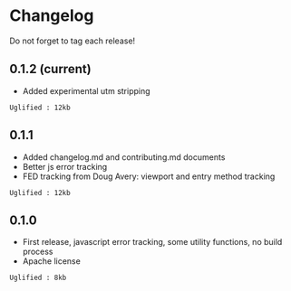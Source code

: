 # Changelog

Do not forget to tag each release!

## 0.1.2 (current)
- Added experimental utm stripping

```
Uglified : 12kb
```

## 0.1.1
- Added changelog.md and contributing.md documents
- Better js error tracking
- FED tracking from Doug Avery: viewport and entry method tracking

```
Uglified : 12kb
```

## 0.1.0
- First release, javascript error tracking, some utility functions, no build process
- Apache license

```
Uglified : 8kb
```